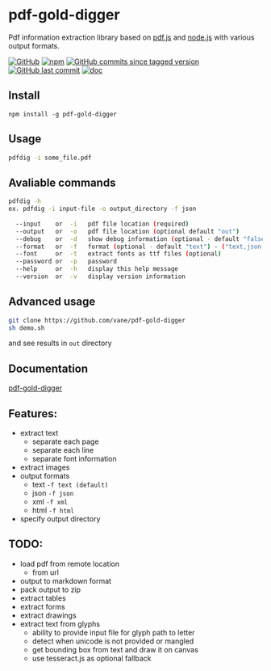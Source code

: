 pdf-gold-digger
====

Pdf information extraction library based on [pdf.js](https://mozilla.github.io/pdf.js/)
and [node.js](https://nodejs.org) with various output formats.

[![GitHub](https://img.shields.io/github/license/vane/pdf-gold-digger)](https://github.com/vane/pdf-gold-digger/blob/master/LICENSE)
[![npm](https://img.shields.io/npm/v/pdf-gold-digger)](https://npmjs.com/package/pdf-gold-digger)
[![GitHub commits since tagged version](https://img.shields.io/github/commits-since/vane/pdf-gold-digger/0.0.8)](https://github.com/vane/pdf-gold-digger/compare/0.0.8...master)
[![GitHub last commit](https://img.shields.io/github/last-commit/vane/pdf-gold-digger)](https://github.com/vane/pdf-gold-digger)
[![doc](https://vane.pl/pdf-gold-digger/badge.svg)](https://vane.pl/pdf-gold-digger/)

## Install
```npm install -g pdf-gold-digger```

## Usage
```bash
pdfdig -i some_file.pdf
```  

## Avaliable commands

```bash
pdfdig -h
ex. pdfdig -i input-file -o output_directory -f json
  
  --input    or  -i   pdf file location (required)
  --output   or  -o   pdf file location (optional default "out")
  --debug    or  -d   show debug information (optional - default "false")
  --format   or  -f   format (optional - default "text") - ("text,json,xml,html") 
  --font     or  -t   extract fonts as ttf files (optional)
  --password or  -p   password
  --help     or  -h   display this help message
  --version  or  -v   display version information
```

## Advanced usage
```bash
git clone https://github.com/vane/pdf-gold-digger
sh demo.sh
```
and see results in ```out``` directory 
                            
## Documentation
[pdf-gold-digger](https://vane.pl/pdf-gold-digger/)

## Features:
- extract text
  - separate each page
  - separate each line
  - separate font information
- extract images
- output formats
  - text ```-f text (default)```
  - json ```-f json```
  - xml  ```-f xml``` 
  - html  ```-f html``` 
- specify output directory

## TODO:
- load pdf from remote location
  - from url
- output to markdown format
- pack output to zip
- extract tables
- extract forms
- extract drawings
- extract text from glyphs 
  - ability to provide input file for glyph path to letter
  - detect when unicode is not provided or mangled  
  - get bounding box from text and draw it on canvas  
  - use tesseract.js as optional fallback  
